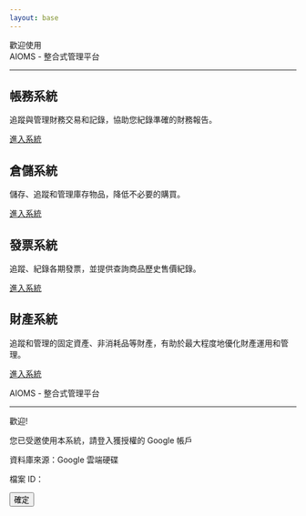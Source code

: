 ```yaml
---
layout: base
---
```


<p class="text-center fs-2">歡迎使用<br />AIOMS - 整合式管理平台</p>
<hr />
<div class="row row-cols-1 row-cols-sm-2 row-cols-md-4 g-4">
    <div class="col">
        <div class="card h-100 text-center m-2">
            <div class="card-body">
                <h2 class="card-title">帳務系統</h2>
                <p class="card-text">追蹤與管理財務交易和記錄，協助您紀錄準確的財務報告。</p>
            </div>
            <div class="card-footer">
                <a type="button" class="btn btn-primary" href="account_system.html">進入系統</a>
            </div>
        </div>
    </div>
    <div class="col">
        <div class="card h-100 text-center m-2">
            <div class="card-body">
                <h2 class="card-title">倉儲系統</h2>
                <p class="card-text">儲存、追蹤和管理庫存物品，降低不必要的購買。</p>
            </div>
            <div class="card-footer">
                <a type="button" class="btn btn-primary" href="warehouse_system.html">進入系統</a>
            </div>
        </div>
    </div>
    <div class="col">
        <div class="card h-100 text-center m-2">
            <div class="card-body">
                <h2 class="card-title">發票系統</h2>
                <p class="card-text">追蹤、紀錄各期發票，並提供查詢商品歷史售價紀錄。</p>
            </div>
            <div class="card-footer">
                <a type="button" class="btn btn-primary" href="invoice_system.html">進入系統</a>
            </div>
        </div>
    </div>
    <div class="col">
        <div class="card h-100 text-center m-2">
            <div class="card-body">
                <h2 class="card-title">財產系統</h2>
                <p class="card-text">追蹤和管理的固定資產、非消耗品等財產，有助於最大程度地優化財產運用和管理。</p>
            </div>
            <div class="card-footer">
                <a type="button" class="btn btn-primary" href="property_system.html">進入系統</a>
            </div>
        </div>
    </div>
</div>
<div class="modal fade" id="load_GDDB_modal" data-bs-backdrop="static" tabindex="-1"
    aria-labelledby="load_GDDB_modal_label" aria-hidden="true">
    <div class="modal-dialog modal-dialog-centered">
        <div class="modal-content">
            <div class="modal-body">
                <div class="text-center">
                    <div id="load_GDDB_modal_step1">
                        <p class="fs-2">AIOMS - 整合式管理平台</p>
                        <hr />
                        <p class="fs-1">歡迎!</p>
                        <p class="fs-3">您已受邀使用本系統，請登入獲授權的 Google 帳戶</p>
                        <p class="fs-4">資料庫來源：Google 雲端硬碟</p>
                        <p class="fs-4">檔案 ID：<span id="load_GDDB_fileid"></span></p>
                        <button type="button" class="btn btn-primary" id="load_GDDB_btn">確定</button>
                    </div>
                    <div id="load_GDDB_modal_step2" style="display: none;">
                        <div class="spinner-animation" role="status">
                            <span class="visually-hidden">Loading...</span>
                        </div>
                        <p class="fs-2">正在準備資料庫連線...</p>
                    </div>
                </div>
            </div>
        </div>
    </div>
</div>
<script type="module" src="assets/js/index.mjs"></script>